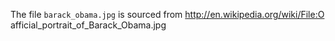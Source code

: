 The file `barack_obama.jpg` is sourced from http://en.wikipedia.org/wiki/File:O afficial_portrait_of_Barack_Obama.jpg